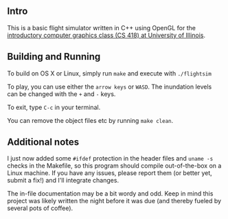 ## Intro
This is a basic flight simulator written in C++ using OpenGL for the [introductory computer graphics class (CS 418) at University of Illinois](http://graphics.cs.illinois.edu).

## Building and Running
To build on OS X or Linux, simply run `make` and execute with `./flightsim`

To play, you can use either the `arrow keys` or `WASD`.
The inundation levels can be changed with the `+` and `-` keys.

To exit, type `C-c` in your terminal.

You can remove the object files etc by running `make clean`.

## Additional notes
I just now added some `#ifdef` protection in the header files and `uname -s` checks in the Makefile, so this program should compile out-of-the-box on a Linux machine. If you have any issues, please report them (or better yet, submit a fix!) and I'll integrate changes.

The in-file documentation may be a bit wordy and odd. Keep in mind this project was likely written the night before it was due (and thereby fueled by several pots of coffee).
